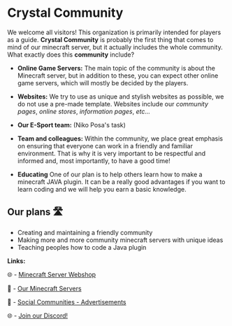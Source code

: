 # Crystal Community
We welcome all visitors! This organization is primarily intended for players as a guide. **Crystal Community** is probably the first thing that comes to mind of our minecraft server, but it actually includes the whole community. What exactly does this **__community__** include?

- **Online Game Servers:** The main topic of the community is about the Minecraft server, but in addition to these, you can expect other online game servers, which will mostly be decided by the players.

- **Websites:** We try to use as unique and stylish websites as possible, we do not use a pre-made template. Websites include our *community pages*, *online stores*, *information pages*, *etc...*
  
- **Our E-Sport team:** (Niko Posa's task)

- **Team and colleagues:** Within the community, we place great emphasis on ensuring that everyone can work in a friendly and familiar environment. That is why it is very important to be respectful and informed and, most importantly, to have a good time!

- **Educating** One of our plan is to help others learn how to make a minecraft JAVA plugin. It can be a really good advantages if you want to learn coding and we will help you earn a basic knowledge.

  
## Our plans 🛣️
- Creating and maintaining a friendly community
- Making more and more community minecraft servers with unique ideas
- Teaching peoples how to code a Java plugin

**Links:**

🌐 - [Minecraft Server Webshop](https://github.com/orgs/CrystalCommunity/projects/1/)

🧱 - [Our Minecraft Servers](https://github.com/CrystalCommunity/CrystalServers)

📱 - [Social Communities - Advertisements](https://idk.hu)

🌐 - [Join our Discord!](https://idk.hu)


<!--

**Here are some ideas to get you started:**

🙋‍♀️ A short introduction - what is your organization all about?
🌈 Contribution guidelines - how can the community get involved?
👩‍💻 Useful resources - where can the community find your docs? Is there anything else the community should know?
🍿 Fun facts - what does your team eat for breakfast?
🧙 Remember, you can do mighty things with the power of [Markdown](https://docs.github.com/github/writing-on-github/getting-started-with-writing-and-formatting-on-github/basic-writing-and-formatting-syntax)
-->
